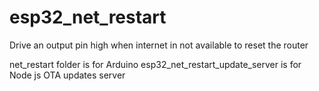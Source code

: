 # esp32_net_restart
Drive an output pin high when internet in not available to reset the router

net_restart folder is for Arduino
esp32_net_restart_update_server is for Node js OTA updates server
